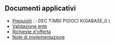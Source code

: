## Documenti applicativi
- [Prequisiti](Sorgenti/DOC/TA/B£AMO/GABASE_PRE)
 :  : DEC T(MB) P(DOC) K(GABASE_0  )
- [Validazione ente](Sorgenti/DOC/TA/B£AMO/GABASE_001)
- [Richieste d'offerta](Sorgenti/DOC/TA/B£AMO/GABASE_002)
- [Note di implementazione](Sorgenti/DOC/TA/B£AMO/GABASE_003)
